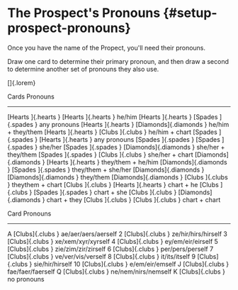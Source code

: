 # The Prospect's Pronouns {#setup-prospect-pronouns}

Once you have the name of the Propect, you'll need their pronouns.

Draw one card to determine their primary pronoun, and then draw a second
to determine another set of pronouns they also use. 

[]{.lorem}

 Cards                                        Pronouns
-------                                       ---------
[Hearts  ]{.hearts   } [Hearts  ]{.hearts   } he/him
[Hearts  ]{.hearts   } [Spades  ]{.spades   } any pronouns
[Hearts  ]{.hearts   } [Diamonds]{.diamonds } he/him + they/them
[Hearts  ]{.hearts   } [Clubs   ]{.clubs    } he/him + chart
[Spades  ]{.spades   } [Hearts  ]{.hearts   } any pronouns
[Spades  ]{.spades   } [Spades  ]{.spades   } she/her
[Spades  ]{.spades   } [Diamonds]{.diamonds } she/her + they/them
[Spades  ]{.spades   } [Clubs   ]{.clubs    } she/her + chart
[Diamonds]{.diamonds } [Hearts  ]{.hearts   } they/them + he/him
[Diamonds]{.diamonds } [Spades  ]{.spades   } they/them + she/her
[Diamonds]{.diamonds } [Diamonds]{.diamonds } they/them
[Diamonds]{.diamonds } [Clubs   ]{.clubs    } theythem + chart
[Clubs   ]{.clubs    } [Hearts  ]{.hearts   } chart + he
[Clubs   ]{.clubs    } [Spades  ]{.spades   } chart + she
[Clubs   ]{.clubs    } [Diamonds]{.diamonds } chart + they
[Clubs   ]{.clubs    } [Clubs   ]{.clubs    } chart + chart

 Card                Pronouns
------               ---------
 A [Clubs]{.clubs  } ae/aer/aers/aerself
 2 [Clubs]{.clubs  } ze/hir/hirs/hirself
 3 [Clubs]{.clubs  } xe/xem/xyr/xyrself
 4 [Clubs]{.clubs  } ey/em/eir/eirself
 5 [Clubs]{.clubs  } zie/zim/zir/zirself
 6 [Clubs]{.clubs  } per/pers/perself
 7 [Clubs]{.clubs  } ve/ver/vis/verself
 8 [Clubs]{.clubs  } it/its/itself
 9 [Clubs]{.clubs  } sie/hir/hirself
10 [Clubs]{.clubs  } e/em/eir/emself
 J [Clubs]{.clubs  } fae/faer/faerself
 Q [Clubs]{.clubs  } ne/nem/nirs/nemself
 K [Clubs]{.clubs  } no pronouns

